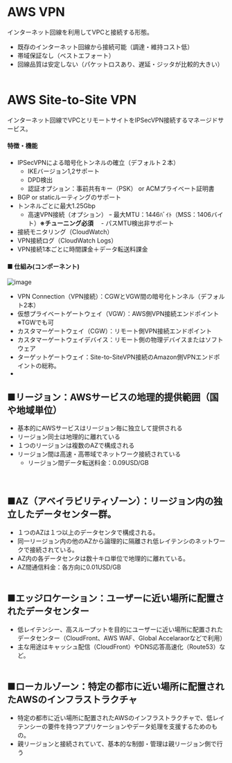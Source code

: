 # AWS VPN
インターネット回線を利用してVPCと接続する形態。
- 既存のインターネット回線から接続可能（調達・維持コスト低）
- 帯域保証なし（ベストエフォート）
- 回線品質は安定しない（パケットロスあり、遅延・ジッタが比較的大きい）
<br><br>

# AWS Site-to-Site VPN
インターネット回線でVPCとリモートサイトをIPSecVPN接続するマネージドサービス。

#### 特徴・機能
- IPSecVPNによる暗号化トンネルの確立（デフォルト２本）
  - IKEバージョン1,2サポート
  - DPD検出
  - 認証オプション：事前共有キー（PSK） or ACMプライベート証明書
- BGP or staticルーティングのサポート
- トンネルごとに最大1.25Gbp
  - 高速VPN接続（オプション）
ｰ 最大MTU：1446ﾊﾞｲﾄ（MSS：1406バイト）**※チューニング必須**
　- パスMTU検出非サポート
- 接続モニタリング（CloudWatch）
- VPN接続ログ（CloudWatch Logs）
- VPN接続1本ごとに時間課金＋データ転送料課金

#### ■ 仕組み(コンポーネント)
![image](https://github.com/user-attachments/assets/9921b415-ec82-4fbe-9e04-b39e79a3d08d)

- VPN Connection（VPN接続）：CGWとVGW間の暗号化トンネル（デフォルト2本）
- 仮想プライベートゲートウェイ（VGW）：AWS側VPN接続エンドポイント ※TGWでも可
- カスタマーゲートウェイ（CGW）：リモート側VPN接続エンドポイント
- カスタマーゲートウェイデバイス：リモート側の物理デバイスまたはソフトウェア
- ターゲットゲートウェイ：Site-to-SiteVPN接続のAmazon側VPNエンドポイントの総称。
- 

  






## ■リージョン：AWSサービスの地理的提供範囲（国や地域単位）
- 基本的にAWSサービスはリージョン毎に独立して提供される
- リージョン同士は地理的に離れている
- １つのリージョンは複数のAZで構成される
- リージョン間は高速・高帯域でネットワーク接続されている
  - リージョン間データ転送料金：0.09USD/GB	
<br><br>

## ■AZ（アベイラビリティゾーン）：リージョン内の独立したデータセンター群。
- １つのAZは１つ以上のデータセンタで構成される。
- 同一リージョン内の他のAZから論理的に隔離され低レイテンシのネットワークで接続されている。
- AZ内の各データセンタは数十キロ単位で地理的に離れている。
- AZ間通信料金：各方向に0.01USD/GB
<br><br>

## ■エッジロケーション：ユーザーに近い場所に配置されたデータセンター
- 低レイテンシー、高スループットを目的にユーザーに近い場所に配置されたデータセンター（CloudFront、AWS WAF、Global Accelaraorなどで利用）
- 主な用途はキャッシュ配信（CloudFront）やDNS応答高速化（Route53）など。 
<br><br>

## ■ローカルゾーン：特定の都市に近い場所に配置されたAWSのインフラストラクチャ
- 特定の都市に近い場所に配置されたAWSのインフラストラクチャで、低レイテンシーの要件を持つアプリケーションやデータ処理を支援するためのもの。
- 親リージョンと接続されていて、基本的な制御・管理は親リージョン側で行う
<br><br>
<br><br>
